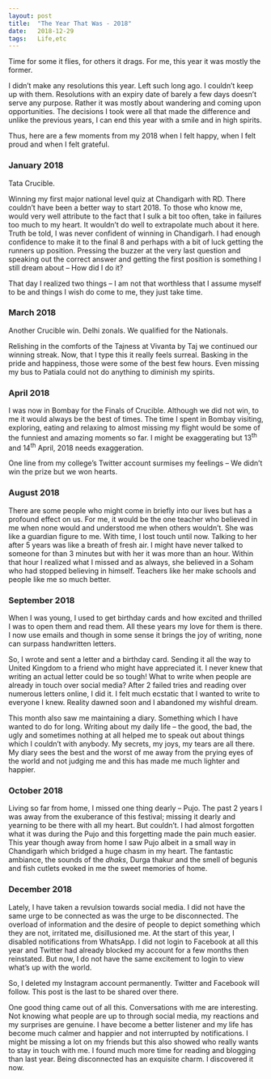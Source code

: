 ```yaml
---
layout: post
title:  "The Year That Was - 2018"
date:   2018-12-29
tags:	Life,etc
---
```


<p class="intro"><span class="dropcap">T</span>ime for some it flies, for others it drags. For me, this year it was mostly the former. </p>

I didn’t make any resolutions this year. Left such long ago. I couldn’t keep up with them. Resolutions with an expiry date of barely a few days doesn’t serve any purpose. Rather it was mostly about wandering and coming upon opportunities. The decisions I took were all that made the difference and unlike the previous years, I can end this year with a smile and in high spirits.

Thus, here are a few moments from my 2018 when I felt happy, when I felt proud and when I felt grateful.

### January 2018

Tata Crucible.

Winning my first major national level quiz at Chandigarh with RD. There couldn’t have been a better way to start 2018. To those who know me, would very well attribute to the fact that I sulk a bit too often, take in failures too much to my heart. It wouldn’t do well to extrapolate much about it here. Truth be told, I was never confident of winning in Chandigarh. I had enough confidence to make it to the final 8 and perhaps with a bit of luck getting the runners up position. Pressing the buzzer at the very last question and speaking out the correct answer and getting the first position is something I still dream about – How did I do it?

That day I realized two things – I am not that worthless that I assume myself to be and things I wish do come to me, they just take time.

### March 2018

Another Crucible win. Delhi zonals. We qualified for the Nationals.

Relishing in the comforts of the Tajness at Vivanta by Taj we continued our winning streak. Now, that I type this it really feels surreal. Basking in the pride and happiness, those were some of the best few hours. Even missing my bus to Patiala could not do anything to diminish my spirits.


### April 2018

I was now in Bombay for the Finals of Crucible. Although we did not win, to me it would always be the best of times. The time I spent in Bombay visiting, exploring, eating and relaxing to almost missing my flight would be some of the funniest and amazing moments so far. I might be exaggerating but 13<sup>th</sup> and 14<sup>th</sup> April, 2018 needs exaggeration.

One line from my college’s Twitter account surmises my feelings – We didn’t win the prize but we won hearts.

### August 2018

There are some people who might come in briefly into our lives but has a profound effect on us. For me, it would be the one teacher who believed in me when none would and understood me when others wouldn’t. She was like a guardian figure to me. With time, I lost touch until now. Talking to her after 5 years was like a breath of fresh air. I might have never talked to someone for than 3 minutes but with her it was more than an hour. Within that hour I realized what I missed and as always, she believed in a Soham who had stopped believing in himself. Teachers like her make schools and people like me so much better.

### September 2018

When I was young, I used to get birthday cards and how excited and thrilled I was to open them and read them. All these years my love for them is there. I now use emails and though in some sense it brings the joy of writing, none can surpass handwritten letters.

So, I wrote and sent a letter and a birthday card. Sending it all the way to United Kingdom to a friend who might have appreciated it. I never knew that writing an actual letter could be so tough! What to write when people are already in touch over social media? After 2 failed tries and reading over numerous letters online, I did it. I felt much ecstatic that I wanted to write to everyone I knew. Reality dawned soon and I abandoned my wishful dream.

This month also saw me maintaining a diary. Something which I have wanted to do for long. Writing about my daily life – the good, the bad, the ugly and sometimes nothing at all helped me to speak out about things which I couldn’t with anybody. My secrets, my joys, my tears are all there. My diary sees the best and the worst of me away from the prying eyes of the world and not judging me and this has made me much lighter and happier.

### October 2018

Living so far from home, I missed one thing dearly – Pujo. The past 2 years I was away from the exuberance of this festival; missing it dearly and yearning to be there with all my heart. But couldn’t. I had almost forgotten what it was during the Pujo and this forgetting made the pain much easier. This year though away from home I saw Pujo albeit in a small way in Chandigarh which bridged a huge chasm in my heart. The fantastic ambiance, the sounds of the *dhaks*, Durga thakur and the smell of begunis and fish cutlets evoked in me the sweet memories of home.

### December 2018

Lately, I have taken a revulsion towards social media. I did not have the same urge to be connected as was the urge to be disconnected. The overload of information and the desire of people to depict something which they are not, irritated me, disillusioned me. At the start of this year, I disabled notifications from WhatsApp. I did not login to Facebook at all this year and Twitter had already blocked my account for a few months then reinstated. But now, I do not have the same excitement to login to view what’s up with the world.

So, I deleted my Instagram account permanently. Twitter and Facebook will follow. This post is the last to be shared over there.

One good thing came out of all this. Conversations with me are interesting. Not knowing what people are up to through social media, my reactions and my surprises are genuine. I have become a better listener and my life has become much calmer and happier and not interrupted by notifications. I might be missing a lot on my friends but this also showed who really wants to stay in touch with me. I found much more time for reading and blogging than last year.  Being disconnected has an exquisite charm. I discovered it now.
